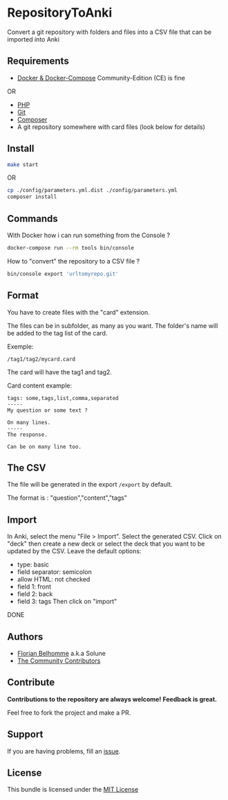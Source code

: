 # RepositoryToAnki

Convert a git repository with folders and files into a CSV file that can be imported into Anki

## Requirements

* [Docker & Docker-Compose](https://www.docker.com/) Community-Edition (CE) is fine

OR

* [PHP](https://php.net)
* [Git](https://git-scm.com/)
* [Composer](https://getcomposer.org/)
* A git repository somewhere with card files (look below for details)

## Install

```bash
make start
```

OR

```bash
cp ./config/parameters.yml.dist ./config/parameters.yml
composer install
```

## Commands

With Docker how i can run something from the Console ?

```bash
docker-compose run --rm tools bin/console
```

How to "convert" the repository to a CSV file ?
```bash
bin/console export 'urltomyrepo.git'
```

## Format

You have to create files with the "card" extension.

The files can be in subfolder, as many as you want. The folder's name will be added to the tag list of the card.

Exemple:
```
/tag1/tag2/mycard.card
```
The card will have the tag1 and tag2.

Card content example:
```
tags: some,tags,list,comma,separated
-----
My question or some text ?

On many lines.
-----
The response.

Can be on many line too.
```

## The CSV

The file will be generated in the export `/export` by default.

The format is : "question","content","tags"

## Import

In Anki, select the menu "File > Import".
Select the generated CSV.
Click on "deck" then create a new deck or select the deck that you want to be updated by the CSV.
Leave the default options:
* type: basic
* field separator: semicolon
* allow HTML: not checked
* field 1: front
* field 2: back
* field 3: tags
Then click on "import"

DONE

## Authors

- [Florian Belhomme](http://florianbelhomme.com) a.k.a Solune
- [The Community Contributors](https://github.com/florianbelhomme/RepositoryToAnki/graphs/contributors)

## Contribute

**Contributions to the repository are always welcome! Feedback is great.**

Feel free to fork the project and make a PR.

## Support

If you are having problems, fill an [issue](https://github.com/florianbelhomme/RepositoryToAnki/issues).

## License

This bundle is licensed under the [MIT License](http://opensource.org/licenses/MIT)
